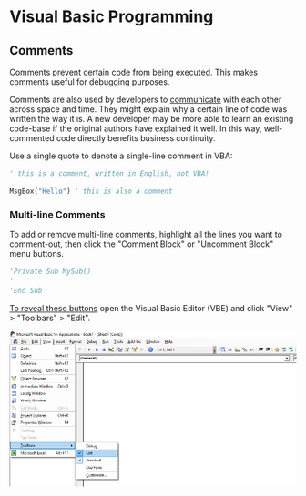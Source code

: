 # Visual Basic Programming 

## Comments

Comments prevent certain code from being executed. This makes comments useful for debugging purposes.

Comments are also used by developers to [communicate](https://docs.microsoft.com/en-us/dotnet/visual-basic/programming-guide/program-structure/comments-in-code) with each other across space and time. They might explain why a certain line of code was written the way it is. A new developer may be more able to learn an existing code-base if the original authors have explained it well. In this way, well-commented code directly benefits business continuity.

Use a single quote to denote a single-line comment in VBA:

```vb
' this is a comment, written in English, not VBA!
```

```vb
MsgBox("Hello") ' this is also a comment
```

### Multi-line Comments

To add or remove multi-line comments, highlight all the lines you want to comment-out, then click the "Comment Block" or "Uncomment Block" menu buttons. 

```vb
'Private Sub MySub()
'
'End Sub
```

[To reveal these buttons](https://stackoverflow.com/questions/24001501/does-vba-contain-a-comment-block-syntax) open the Visual Basic Editor (VBE) and click "View" > "Toolbars" > "Edit".

![A screenshot of the user clicking "View" > "Toolbars" > "Edit" in the VBE.](vbe-toolbars-edit.png)

